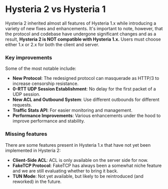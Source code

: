 # Hysteria 2 vs Hysteria 1

Hysteria 2 inherited almost all features of Hysteria 1.x while introducing a variety of new fixes and enhancements. It's important to note, however, that the protocol and codebase have undergone significant changes and as a result, **Hysteria 2 is NOT compatible with Hysteria 1.x.** Users must choose either 1.x or 2.x for both the client and server.

### Key improvements

Some of the most notable include:

- **New Protocol**: The redesigned protocol can masquerade as HTTP/3 to increase censorship resistance.
- **0-RTT UDP Session Establishment**: No delay for the first packet of a UDP session.
- **New ACL and Outbound System**: Use different outbounds for different requests.
- **Traffic Stats API**: For easier monitoring and management.
- **Performance Improvements**: Various enhancements under the hood to improve performance and stability.

### Missing features

There are some features present in Hysteria 1.x that have not yet been implemented in Hysteria 2:

- **Client-Side ACL**: ACL is only available on the server side for now.
- **FakeTCP Protocol**: FakeTCP has always been a somewhat niche feature and we are still evaluating whether to bring it back.
- **TUN Mode**: Not yet available, but likely to be reintroduced (and reworked) in the future.

